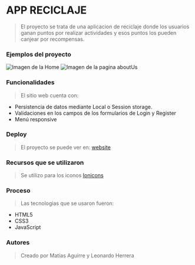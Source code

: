 # **APP RECICLAJE**

>El proyecto se trata de una aplicacion de reciclaje donde los usuarios ganan puntos por realizar actividades y esos puntos los pueden canjear por recompensas.

### Ejemplos del proyecto
![Imagen de la Home](https://github.com/MatiasAguirre26/app-reciclaje/assets/72876201/a68d4d1c-695e-4846-8de9-cae4b85f37a8)
![Imagen de la pagina aboutUs](https://github.com/MatiasAguirre26/app-reciclaje/assets/72876201/fa3cc1da-4909-4849-9adb-11aecee86b5a)


### Funcionalidades
>El sitio web cuenta con: 
* Persistencia de datos mediante Local o Session storage.
* Validaciones en los campos de los formularios de Login y Register
* Menú responsive


### Deploy
> El proyecto se puede ver en: [website](https://reciclaje-website.netlify.app/)

### Recursos que se utilizaron
> Se utilizo para los iconos [Ionicons](https://ionic.io/ionicons)

### Proceso
>Las tecnologias que se usaron fueron:
* HTML5
* CSS3
* JavaScript

### Autores

>Creado por Matias Aguirre y Leonardo Herrera
